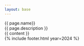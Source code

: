 ```yaml
---
layout: base
---
```

<div class="max-w-screen md:px-20 px-5 text-white font-[Instrument_Serif] my-20">
    <div class="lg:w-2/3 w-full mx-auto mb-20">
        <div class="text-[96px] font-[Instrument_Serif] my-10 text-center">
            {{ page.name}}
        </div>
        <div class="text-[36px] font-[Instrument_Serif] my-10 text-center">
            {{ page.description }}
        </div>
    </div>
    <!-- <div class="md:w-2/3 w-full">
        <div class="text-[96px] text-clip font-[Instrument_Serif] my-10 leading-25">
            {{ page.name}}
        </div>
        <div class="text-[36px] font-[Instrument_Serif] my-10">
            {{ page.description}}
        </div>
    </div> -->
    {{ content }}
</div>
{% include footer.html year=2024 %}